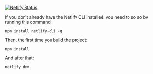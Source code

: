 [![Netlify Status](https://api.netlify.com/api/v1/badges/f7fb1c07-0157-45cf-ab4c-75ea33824ea4/deploy-status)](https://app.netlify.com/sites/web-tech-proxy/deploys)

If you don't already have the Netlify CLI installed, you need to so so by running this command:

```
npm install netlify-cli -g
```

Then, the first time you build the project:

```
npm install
```

And after that:

```
netlify dev
```